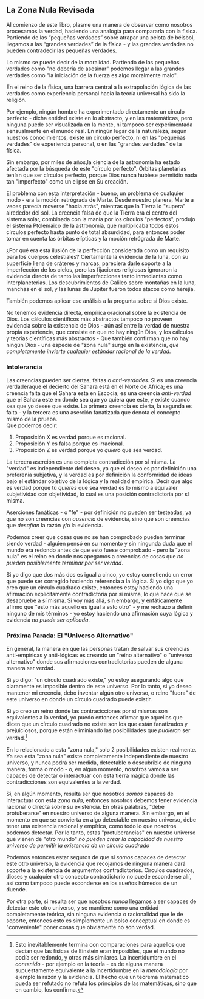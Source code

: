## La Zona Nula Revisada

Al comienzo de este libro, plasme una manera de observar como nosotros procesamos la verdad, haciendo una analogía para compararla con la fìsica. Partiendo de las “pequeñas verdades” sobre atrapar una pelota de béisbol, llegamos a las “grandes verdades” de la física - y las grandes verdades no pueden contradecir las pequeñas verdades. 

Lo mismo se puede decir de la moralidad. Partiendo de las pequeñas verdades como "no debería de asesinar" podemos llegar a las grandes verdades como "la iniciación de la fuerza es algo  moralmente malo". 

En el reino de la física, una barrera central a la extrapolación lógica de las verdades como experiencia personal hacia la teoría universal ha sido la religión. 

Por ejemplo, ningún hombre ha experimentado directamente un circulo perfecto - dicha entidad existe en lo abstracto, y en las matemáticas, pero ninguna puede ser visualizada en la mente, ni tampoco ser experimentada sensualmente en el mundo real. En ningún lugar de la naturaleza, según nuestros conocimientos, existe un círculo perfecto, ni en las "pequeñas verdades" de experiencia personal, o en las "grandes verdades" de la física.

Sin embargo, por miles de años,la ciencia de la astronomía ha estado afectada por la búsqueda de este "círculo perfecto". Órbitas planetarias tenían que ser círculos perfecto, porque Dios nunca hubiese permitdio nada tan "imperfecto" como un elipse en Su creación.

El problema con esta interpretación - bueno, un problema de cualquier modo - era la moción retrógrada de Marte. Desde nuestro planera, Marte a veces parecía moverse "hacia atrás", mientras que la Tierra lo "supera" alrededor del sol. La creencia falsa de que la Tierra era el centro del sistema solar, combinada con la manía por los círculos "perfectos", produjo el sistema Ptolemaico de la astronomía, que multiplicaba todos estos círculos perfecto hasta punto de total absurdidad, para entonces poder tomar en cuenta las órbitas elípticas y la moción retrógrada de Marte.      

¿Por qué era esta ilusión de la perfección considerada como un requisito para los cuerpos celestiales? Ciertamente la evidencia de la luna, con su superficie llena de cráteres y marcas, pareciera darle soporte a la imperfección de los cielos, pero las fijaciones religiosas ignoraron la evidencia directa de tanto las imperfecciones tanto inmediantas como interplaneterias. Los descubrimientos de Galileo sobre montañas en la luna, manchas en el sol, y las lunas de Jupiter fueron todos atacos como herejía. 

También podemos aplicar ese análisis a la pregunta sobre si Dios existe.

No tenemos evidencia directa, empírica oracional sobre la existencia de Dios. Los cálculos cientifícos más abstractos tampoco no proveen evidencia sobre la existencia de Dios - aún así entre la verdad de nuestra propia experiencia, que consiste en que no hay ningún Dios, y los cálculos y teorías científicas más abstractos - Que también confirman que no hay ningún Dios - una especie de "zona nula" surge en la existencia, *que completamente invierte cualquier estándar racional de la verdad*. 

### Intolerancia 

Las creencias pueden ser ciertas, faltas o *anti-verdades*. Si es una creencia verdaderaque el decierto del Sahara está en el Norte de Africa; es una creencia falta que el Sahara está en Escocia; es una creencia *anti-verdad* que el Sahara este en donde sea que yo quiera que este, y existe cuando sea que yo desee que existe. La primera creencia es cierta, la segunda es falta - y la tercera es una aserción fanatizada que denota el concepto mismo de la prueba.   
Que podemos decir:

1. Proposición X es verdad porque es racional.
2. Proposición Y es falsa porque es irracional.
3. Proposición Z es verdad porque yo *quiero* que sea verdad.

La tercera aserción es una completa contradicción por sí misma. La "verdad" es independiente del deseo, ya que el deseo es por definición una preferenia subjetiva, y la verdad es por definición la conformidad de ideas bajo el estándar objetivo de la lógica y la realidad empírica. Decir que algo es verdad porque tú *quieres* que sea verdad es lo mismo a equivaler subjetividad con objetividad, lo cual es una posición contradictoria por sí misma. 

Aserciones fanáticas - o "fe" - por definición no pueden ser testeadas, ya que no son creencias con *ausencia* de evidencia, sino que son creencias que *desafían* la razón y/o la evidencia.

Podemos creer que cosas que no se han comprobado pueden terminar siendo verdad - alguien pensó en su momento y sin ningunda duda que el mundo era redondo antes de que esto fuese comprobado - pero la "zona nula" es el reino en donde nos apegamos a creencias de cosas que *no pueden posiblemente terminar por ser verdad*.

Si yo digo que dos más dos es igual a cinco, yo estoy cometiendo un error que puede ser corregido haciendo referencia a la lógica. Si yo digo que yo creo que un círculo cuadrado existe, entonces estoy haciendo una afirmación explícitamente contradictoria por sí misma, lo que hace que se desapruebe a sí misma. Si voy más allá, sin embargo, y enfáticamente afirmo que "esto más aquello es igual a esto otro" - y me rechazo a definir ninguno de mis términos - yo estoy haciendo una afirmación cuya lógica y evidencia *no puede ser aplicada*. 

### Próxima Parada: El "Universo Alternativo"

En general, la manera en que las personas tratan de salvar sus creencias anti-empíricas y anti-lógicas es creando un "reino alternativo" o "universo alternativo" donde sus afirmaciones contradictorias pueden de alguna manera ser verdad. 

Si yo digo: "un círculo cuadrado existe," yo estoy asegurando algo que claramente es imposible dentro de este universo. Por lo tanto, si yo deseo mantener mi creencia, debo inventar algún otro universo, o reino "fuera" de este universo en donde un círculo cuadrado puede existir.

Si yo creo un reino donde las contracicciones por sí mismas son equivalentes a la verdad, yo puedo entonces afirmar que aquellos que dicen que un círculo cuadrado no existe son los que están fanatizados y prejuiciosos, porque están eliminiando las posibilidades que *pudieran* ser verdad.[^1]

En lo relacionado a esta "zona nula," solo 2 posibilidades existen realmente. Ya sea esta "zona nula" existe completamente independiente de nuestro universo, y nunca podrá ser medida, detectable o descubrible de ninguna manera, forma o modo - o, en algún momento, nosotros vamos a ser capaces de detectar o interactuar con esta tierra mágica donde las contradicciones son equivalentes a la verdad.  

Si, en algún momento, resulta ser que nosotros *somos* capaces de interactuar con esta *zona nula*, entonces nosotros debemos tener evidencia racional o directa sobre su existencia. En otras palabras, "debe protuberarse" en nuestro universo de alguna manera. Sin embargo, en el momento en que se convierta en algo detectable en nuestro universo, debe tener una existencia racional y empírica, como todo lo que nosotros podemos detectar. Por lo tanto, estas "protuberancias" en nuestro universo que vienen de "otro mundo" *no pueden crear la capacidad de nuestro universo de permitir la existencia de un círculo cuadrado*

Podemos entonces estar seguros de que si *somos* capaces de detectar este otro universo, la evidencia que recojamos de ninguna manera dará soporte a la existencia de argumentos contradictorios. Círculos cuadrados, dioses y cualquier otro concepto contradictorio no puede esconderse allí, así como tampoco puede esconderse en los sueños húmedos de un duende. 


Por otra parte, si resulta ser que nosotros *nunca* llegamos a ser capaces de detectar este otro universo, y se mantiene como una entidad completamente teórica, sin ninguna evidencia o racionalidad que le de soporte, entonces esto es simplemente un bolso conceptual en donde es "conveniente" poner cosas que obviamente no son verdad. 

[^1]: Esto inevitablemente termina con comparaciones para aquellos que decían que las físicas de Einstein eran imposibles, que el mundo no podía ser redondo, y otras más similares. La incertidumbre en el *contenido* - por ejemplo en la teoría - es de alguna manera supuestamente equivalente a la incertidumbre en la *metodología* por ejemplo la razón y la evidencia. El hecho que un teorema matemático pueda ser refutado no refuta los principios de las matemáticas, sino que en cambio, los confirma. 
